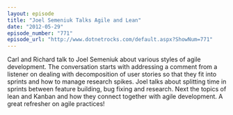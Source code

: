 ```yaml
---
layout: episode
title: "Joel Semeniuk Talks Agile and Lean"
date: "2012-05-29"
episode_number: "771"
episode_url: "http://www.dotnetrocks.com/default.aspx?ShowNum=771"
---
```


Carl and Richard talk to Joel Semeniuk about various styles of agile development. The conversation starts with addressing a comment from a listener on dealing with decomposition of user stories so that they fit into sprints and how to manage research spikes. Joel talks about splitting time in sprints between feature building, bug fixing and research. Next the topics of lean and Kanban and how they connect together with agile development. A great refresher on agile practices!
